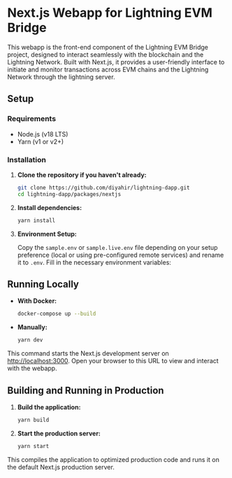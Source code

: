 # Next.js Webapp for Lightning EVM Bridge

This webapp is the front-end component of the Lightning EVM Bridge project, designed to interact seamlessly with the blockchain and the Lightning Network. Built with Next.js, it provides a user-friendly interface to initiate and monitor transactions across EVM chains and the Lightning Network through the lightning server.

## Setup

### Requirements

- Node.js (v18 LTS)
- Yarn (v1 or v2+)

### Installation

1. **Clone the repository if you haven't already:**

   ```bash
   git clone https://github.com/diyahir/lightning-dapp.git
   cd lightning-dapp/packages/nextjs
   ```

2. **Install dependencies:**

   ```bash
   yarn install
   ```

3. **Environment Setup:**

   Copy the `sample.env` or `sample.live.env` file depending on your setup preference (local or using pre-configured remote services) and rename it to `.env`. Fill in the necessary environment variables:

## Running Locally

- **With Docker:**

  ```bash
  docker-compose up --build
  ```

- **Manually:**

  ```bash
  yarn dev
  ```

This command starts the Next.js development server on [http://localhost:3000](http://localhost:3000). Open your browser to this URL to view and interact with the webapp.

## Building and Running in Production

1. **Build the application:**

   ```bash
   yarn build
   ```

2. **Start the production server:**

   ```bash
   yarn start
   ```

This compiles the application to optimized production code and runs it on the default Next.js production server.
